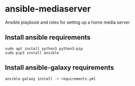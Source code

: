 # ansible-mediaserver
Ansible playbook and roles for setting up a home media server

## Install ansible requirements
```
sudo apt install python3 python3-pip
sudo pip3 install ansible
```

## Install ansible-galaxy requirements
`ansible-galaxy install -r requirements.yml`
